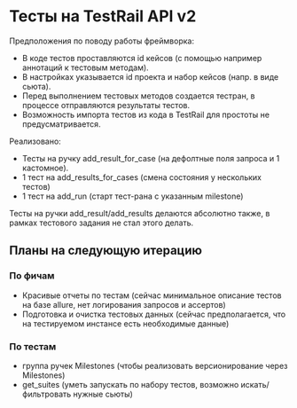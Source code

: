 # Тесты на TestRail API v2

Предположения по поводу работы фреймворка:
 - В коде тестов проставляются id кейсов (с помощью например аннотаций к тестовым методам).
 - В настройках указывается id проекта и набор кейсов (напр. в виде сьюта).
 - Перед выполнением тестовых методов создается тестран, в процессе отправляются результаты тестов.
 - Возможность импорта тестов из кода в TestRail для простоты не предусматривается.

Реализовано:
 - Тесты на ручку add_result_for_case (на дефолтные поля запроса и 1 кастомное). 
 - 1 тест на add_results_for_cases (смена состояния у нескольких тестов)
 - 1 тест на add_run (старт тест-рана с указанным milestone)
 
Тесты на ручки add_result/add_results делаются абсолютно также, в рамках тестового задания не стал этого делать.

## Планы на следующую итерацию
### По фичам
 - Красивые отчеты по тестам (сейчас минимальное описание тестов на базе allure, нет логирования запросов и ассертов)
 - Подготовка и очистка тестовых данных (сейчас предполагается, что на тестируемом инстансе есть необходимые данные)
 
### По тестам
- группа ручек Milestones (чтобы реализовать версионирование через Milestones)
- get_suites (уметь запускать по набору тестов, возможно искать/фильтровать нужные сьюты)
